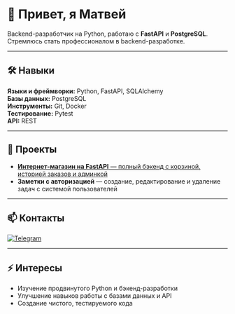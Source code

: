 # 👋 Привет, я Матвей
Backend-разработчик на Python, работаю с **FastAPI** и **PostgreSQL**. Стремлюсь стать профессионалом в backend-разработке.

---

## 🛠 Навыки
**Языки и фреймворки:** Python, FastAPI, SQLAlchemy  
**Базы данных:** PostgreSQL  
**Инструменты:** Git, Docker  
**Тестирование:** Pytest  
**API:** REST  

---

## 📂 Проекты
- [**Интернет-магазин на FastAPI** — полный бэкенд с корзиной, историей заказов и админкой](https://github.com/kotyra911/fastapi-shop.git)
- **Заметки с авторизацией** — создание, редактирование и удаление задач с системой пользователей  

---

## 📫 Контакты
[![Telegram](https://img.shields.io/badge/Telegram-2CA5E0?style=for-the-badge&logo=telegram&logoColor=white)](https://t.me/matew_1)

---

## ⚡ Интересы
- Изучение продвинутого Python и бэкенд-разработки  
- Улучшение навыков работы с базами данных и API  
- Создание чистого, тестируемого кода
